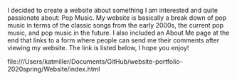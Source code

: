 I decided to create a website about something I am interested and quite passionate about: Pop Music. My website is basically a break down of pop music in terms of the classic songs from the early 2000s, the current pop music, and pop music in the future. I also included an About Me page at the end that links to a form where people can send me their comments after viewing my website. The link is listed below, I hope you enjoy!

file:///Users/katmiller/Documents/GitHub/website-portfolio-2020spring/Website/index.html
